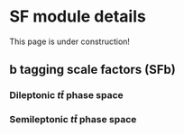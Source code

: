 # SF module details

This page is under construction!

## b tagging scale factors (SFb)

### Dileptonic $t\bar{t}$ phase space

### Semileptonic $t\bar{t}$ phase space

